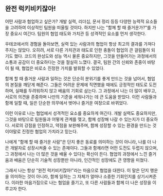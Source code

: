 ## 완전 럭키비키잖아!

어떤 사람과 협업하고 싶은가? 개발 실력, 리더십, 문서 정리 등등 다양한 능력적 요소들을 고려하여 이상적인 팀원을 떠올릴 것이다. 하지만 나는 "함께 할 때 즐거운가?"를 가장 중요시 여긴다. 팀원의 협업 태도와 가치관 등 성격적인 요소를 먼저 생각한다.

우테코에서의 경험을 돌아보면, 실력 있는 사람과의 협업이 항상 최고의 결과를 가져다주지는 않았다. 오히려, 서로 다른 가치관과 태도로 인한 충돌이 협업의 큰 걸림돌이 되기도 했다. 코드의 완성도와 성능 역시 물론 중요하지만, 그것을 만들어가는 과정에서의 소통과 공감이 더 중요하다는 것을 절실히 느꼈다. 결국, 팀원 간의 신뢰와 존중이 바탕이 될 때, 협업은 비로소 진정한 가치를 발휘할 수 있었다.

함께 할 때 즐거운 사람과 일하는 것은 단순히 분위기를 좋게 만드는 것을 넘어서, 협업의 본질을 깨닫게 해준다. 그들은 어려운 문제에 직면했을 때에도 긍정적인 태도로 도전하며, 실패를 두려워하지 않고 배움의 기회로 삼는다. 그 과정에서 나는 더 많이 배우고, 서로의 의견을 존중하며 나만의 기준을 세워나가는 데 큰 도움을 받았다. 이런 사람들과 함께 일할 때, 일은 단순한 의무에서 벗어나 즐거운 여정으로 바뀌었다.

이런 이유로 나는 협업에서 성격적인 요소를 중요하게 여긴다. 개발 실력도 중요하지만, 그것을 바탕으로 팀원들과 어떻게 관계를 맺고, 함께 성장해 나갈 수 있는지가 더 중요하다. 서로의 강점을 인정하고, 약점을 보완해주며, 함께 성장할 수 있는 환경을 만드는 것이야말로 진정한 협업의 가치라고 믿는다.

나에게 "함께 할 때 즐거운 사람"은 단지 좋은 동료를 의미하는 것이 아니라, 나를 더 나은 개발자로 성장시켜줄 수 있는 존재이다. 그들과 함께라면 어떤 도전도 두렵지 않으며, 그 과정에서 나는 더 많은 것을 배울 수 있다는 확신이 든다. 협업의 과정에서 느낀 즐거움과 배움은 단순히 기술적 성장뿐만 아니라, 인간적인 성장에도 큰 영향을 미쳤다.

그래서 나는 항상 "완전 럭키비키잖아!"라는 마음으로 협업을 대한다. 이 말은 단지 행운을 의미하는 것이 아니라, 함께 일하는 그 자체가 얼마나 소중한 기회인지를 상기시켜준다. 이러한 마음가짐으로 나는 협업을 즐기고, 또 다른 사람들과 함께 더 나은 성장을 이루고자 한다.
